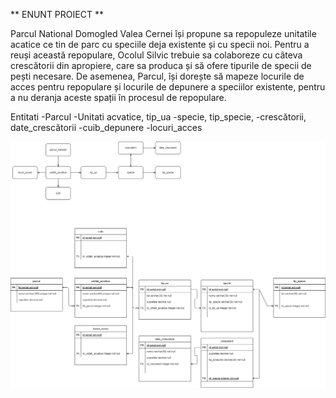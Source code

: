 ** ENUNT PROIECT **

Parcul National Domogled Valea Cernei își propune sa repopuleze unitatile acatice ce tin de parc cu speciile deja existente și cu specii noi. Pentru a reuși această repopulare, Ocolul Silvic trebuie sa colaboreze cu câteva crescătorii din apropiere, care sa produca și să ofere tipurile de specii de pești necesare. De asemenea, Parcul, își dorește să mapeze locurile de acces pentru repopulare și locurile  de depunere a speciilor existente, pentru a nu deranja aceste spații în procesul de repopulare.


Entitati
-Parcul
-Unitati acvatice, tip_ua
-specie, tip_specie, 
-crescătorii, date_crescătorii
-cuib_depunere
-locuri_acces


![Diagrama_db](diagrambun.png)
